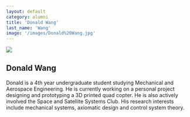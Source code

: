 ```yaml
---
layout: default
category: alumni
title: 'Donald Wang'
last_name: 'Wang'
image: '/images/Donald%20Wang.jpg'
---
```


<img src="{{ page.image }}">

<h2 class="team-title">Donald Wang</h2>
<h4 class="team-position"></h4>
<p>Donald is a 4th year undergraduate student studying Mechanical and Aerospace Engineering. He is currently working on a personal project designing and prototyping a 3D printed quad copter. He is also actively involved the Space and Satellite Systems Club. His research interests include mechanical systems, axiomatic design and control system theory.</p>
<ul class="team-member-other-info"></ul>